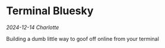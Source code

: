 # Terminal Bluesky

*2024-12-14*
*Charlotte*

Building a dumb little way to goof off online from your terminal